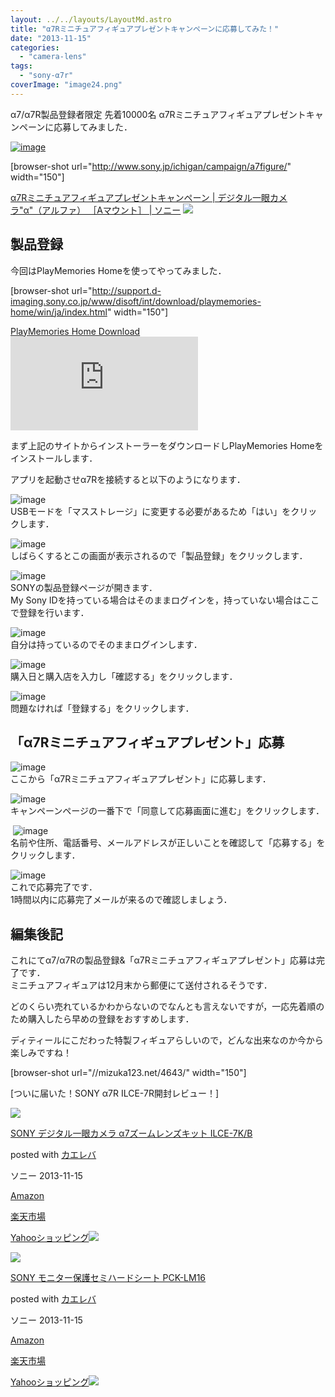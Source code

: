 ```yaml
---
layout: ../../layouts/LayoutMd.astro
title: "α7Rミニチュアフィギュアプレゼントキャンペーンに応募してみた！"
date: "2013-11-15"
categories: 
  - "camera-lens"
tags: 
  - "sony-α7r"
coverImage: "image24.png"
---
```


α7/α7R製品登録者限定 先着10000名 α7Rミニチュアフィギュアプレゼントキャンペーンに応募してみました．

[![image](/archive/images/image24.png "image")](https://www.sony.jp/ichigan/campaign/a7figure/index.html)

\[browser-shot url="http://www.sony.jp/ichigan/campaign/a7figure/" width="150"\]

[α7Rミニチュアフィギュアプレゼントキャンペーン | デジタル一眼カメラ"α"（アルファ） ［Aマウント］ | ソニー](http://www.sony.jp/ichigan/campaign/a7figure/) [![](http://b.hatena.ne.jp/entry/image/http://www.sony.jp/ichigan/campaign/a7figure/)](http://b.hatena.ne.jp/entry/http://www.sony.jp/ichigan/campaign/a7figure/)

## 製品登録

今回はPlayMemories Homeを使ってやってみました．

\[browser-shot url="http://support.d-imaging.sony.co.jp/www/disoft/int/download/playmemories-home/win/ja/index.html" width="150"\]

[PlayMemories Home Download](http://support.d-imaging.sony.co.jp/www/disoft/int/download/playmemories-home/win/ja/index.html) [![](http://b.hatena.ne.jp/entry/image/http://support.d-imaging.sony.co.jp/www/disoft/int/download/playmemories-home/win/ja/index.html)](http://b.hatena.ne.jp/entry/http://support.d-imaging.sony.co.jp/www/disoft/int/download/playmemories-home/win/ja/index.html)

まず上記のサイトからインストーラーをダウンロードしPlayMemories Homeをインストールします．

アプリを起動させα7Rを接続すると以下のようになります．

![image](/archive/images/image14.png "image")  
USBモードを「マスストレージ」に変更する必要があるため「はい」をクリックします．

![image](/archive/images/image15.png "image")  
しばらくするとこの画面が表示されるので「製品登録」をクリックします．

![image](/archive/images/image16.png "image")  
SONYの製品登録ページが開きます．  
My Sony IDを持っている場合はそのままログインを，持っていない場合はここで登録を行います．

![image](/archive/images/image17.png "image")  
自分は持っているのでそのままログインします．

![image](/archive/images/image18.png "image")  
購入日と購入店を入力し「確認する」をクリックします．

![image](/archive/images/image19.png "image")  
問題なければ「登録する」をクリックします．

## 「α7Rミニチュアフィギュアプレゼント」応募

![image](/archive/images/image20.png "image")  
ここから「α7Rミニチュアフィギュアプレゼント」に応募します．

![image](/archive/images/image21.png "image")  
キャンペーンページの一番下で「同意して応募画面に進む」をクリックします．

 ![image](/archive/images/image22.png "image")  
名前や住所、電話番号、メールアドレスが正しいことを確認して「応募する」をクリックします．

![image](/archive/images/image23.png "image")  
これで応募完了です．  
1時間以内に応募完了メールが来るので確認しましょう．

## 編集後記

これにてα7/α7Rの製品登録&「α7Rミニチュアフィギュアプレゼント」応募は完了です．  
ミニチュアフィギュアは12月末から郵便にて送付されるそうです．

どのくらい売れているかわからないのでなんとも言えないですが，一応先着順のため購入したら早めの登録をおすすめします．

ディティールにこだわった特製フィギュアらしいので，どんな出来なのか今から楽しみですね！

\[browser-shot url="//mizuka123.net/4643/" width="150"\]

[ついに届いた！SONY α7R ILCE-7R開封レビュー！]

[![](/archive/images/41oPuHlrymL._SL160_.jpg)](https://www.amazon.co.jp/exec/obidos/ASIN/B00FXKLPVU/mizuka123-22/ref=nosim/)

[SONY デジタル一眼カメラ α7ズームレンズキット ILCE-7K/B](https://www.amazon.co.jp/exec/obidos/ASIN/B00FXKLPVU/mizuka123-22/ref=nosim/)

posted with [カエレバ](http://kaereba.com)

ソニー 2013-11-15

[Amazon](http://www.amazon.co.jp/gp/search?keywords=ILCE-7K%2FB&__mk_ja_JP=%83J%83%5E%83J%83i&tag=mizuka123-22 "アマゾン")

[楽天市場](http://hb.afl.rakuten.co.jp/hgc/032b53ee.4b34c5ee.0f4a541e.f440145e/?pc=http%3A%2F%2Fsearch.rakuten.co.jp%2Fsearch%2Fmall%2FILCE-7K%252FB%2F-%2Ff.1-p.1-s.1-sf.0-st.A-v.2%3Fx%3D0%26scid%3Daf_ich_link_urltxt%26m%3Dhttp%3A%2F%2Fm.rakuten.co.jp%2F "楽天市場")

[Yahooショッピング![](//ad.jp.ap.valuecommerce.com/servlet/gifbanner?sid=3066752&pid=881990642)](//ck.jp.ap.valuecommerce.com/servlet/referral?sid=3066752&pid=881990642&vc_url=http%3A%2F%2Fshopping.search.yahoo.co.jp%2Fsearch%3FuIv%3Don%26ei%3DUTF-8%26tab_ex%3Dcommerce%26slider%3D0%26va%3DILCE-7K%252FB "Yahooショッピング")

[![](/archive/images/31fE9-UxqjL._SL160_.jpg)](https://www.amazon.co.jp/exec/obidos/ASIN/B00FXKLQT6/mizuka123-22/ref=nosim/)

[SONY モニター保護セミハードシート PCK-LM16](https://www.amazon.co.jp/exec/obidos/ASIN/B00FXKLQT6/mizuka123-22/ref=nosim/)

posted with [カエレバ](http://kaereba.com)

ソニー 2013-11-15

[Amazon](http://www.amazon.co.jp/gp/search?keywords=PCK-LM16&__mk_ja_JP=%83J%83%5E%83J%83i&tag=mizuka123-22 "アマゾン")

[楽天市場](http://hb.afl.rakuten.co.jp/hgc/032b53ee.4b34c5ee.0f4a541e.f440145e/?pc=http%3A%2F%2Fsearch.rakuten.co.jp%2Fsearch%2Fmall%2FPCK-LM16%2F-%2Ff.1-p.1-s.1-sf.0-st.A-v.2%3Fx%3D0%26scid%3Daf_ich_link_urltxt%26m%3Dhttp%3A%2F%2Fm.rakuten.co.jp%2F "楽天市場")

[Yahooショッピング![](//ad.jp.ap.valuecommerce.com/servlet/gifbanner?sid=3066752&pid=881990642)](//ck.jp.ap.valuecommerce.com/servlet/referral?sid=3066752&pid=881990642&vc_url=http%3A%2F%2Fshopping.search.yahoo.co.jp%2Fsearch%3FuIv%3Don%26ei%3DUTF-8%26tab_ex%3Dcommerce%26slider%3D0%26va%3DPCK-LM16 "Yahooショッピング")
